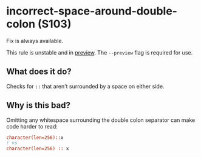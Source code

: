 # incorrect-space-around-double-colon (S103)
Fix is always available.

This rule is unstable and in [preview](../preview.md). The `--preview` flag is required for use.

## What does it do?
Checks for `::` that aren't surrounded by a space on either side.

## Why is this bad?
Omitting any whitespace surrounding the double colon separator can make code harder
to read:

```f90
character(len=256)::x
! vs
character(len=256) :: x
```
